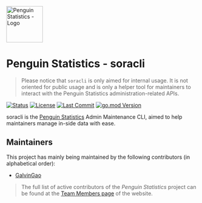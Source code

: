 <img src="https://penguin.upyun.galvincdn.com/logos/penguin_stats_logo.png"
     alt="Penguin Statistics - Logo"
     width="96px" />

# Penguin Statistics - soracli

> Please notice that `soracli` is only aimed for internal usage. It is not oriented for public usage and is only a helper tool for maintainers to interact with the Penguin Statistics administration-related APIs.

[![Status](https://img.shields.io/badge/status-development-red)](#readme)
[![License](https://img.shields.io/github/license/penguin-statistics/soracli)](https://github.com/penguin-statistics/soracli/blob/main/LICENSE)
[![Last Commit](https://img.shields.io/github/last-commit/penguin-statistics/soracli)](https://github.com/penguin-statistics/soracli/commits/main)
[![go.mod Version](https://img.shields.io/golang/go.mod/penguin-statistics/soracli)](https://github.com/penguin-statistics/soracli/blob/main/go.mod)

soracli is the [Penguin Statistics](https://penguin-stats.io/?utm_source=github) Admin Maintenance CLI, aimed to help maintainers manage in-side data with ease.

## Maintainers

This project has mainly being maintained by the following contributors (in alphabetical order):

- [GalvinGao](https://github.com/GalvinGao)

> The full list of active contributors of the _Penguin Statistics_ project can be found at the [Team Members page](https://penguin-stats.io/about/members) of the website.
